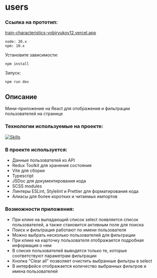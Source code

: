 # users

### Ссылка на прототип:

[train-characteristics-vobiryukov12.vercel.app](https://users-vobiryukov12.vercel.app/)

```
node: 20.x
npm: 10.x
```

Установите зависимости:

```
npm install
```

Запуск:

```
npm run dev
```

## Описание

Мини-приложение на React для отображения и фильтрации пользователей на странице

### Технологии используемые на проекте:

[![Skills](https://skillicons.dev/icons?i=react,ts,redux,scss,vite)](https://skillicons.dev)

### В проекте используется:

- Данные пользователей из API
- Redux Toolkit для хранения состояния
- Vite для сборки
- Typescript
- JSDoc для документирования кода
- SCSS modules
- Линтеры ESLint, Stylelint и Prettier для форматирования кода
- Алиасы для более коротких и читаемых импортов

### Возможности приложения:

- При клике на выпадающий список select появляется список пользователей, а также становится активным поле для поиска
- Поиск и фильтрация работают по имени пользователя
- Можно выбрать несколько пользователей для фильтрации
- При клике на карточку пользователя отображается подробная информация о нем
- В списке пользователей выводятся только те, которые соответствуют параметрам фильтрации
- Кнопка "Clear all" позволяет очистить выбранные фильтры в select
- В интерфейсе отображается количество выбранных фильтров и имена пользователей
